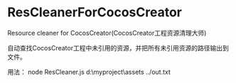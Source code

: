 # ResCleanerForCocosCreator
Resource cleaner for CocosCreator(CocosCreator工程资源清理大师)

自动查找CocosCreator工程中未引用的资源，并把所有未引用资源的路径输出到文件。

用法：
node ResCleaner.js d:\myproject\assets ../out.txt

